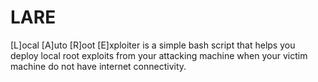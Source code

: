 # LARE
[L]ocal [A]uto [R]oot [E]xploiter is a simple bash script that helps you deploy local root exploits from your attacking machine when your victim machine do not have internet connectivity.
